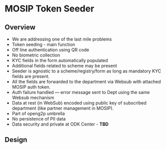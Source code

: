 # MOSIP Token Seeder



## Overview

* We are addressing one of the last mile problems
* Token seeding - main function
* Off line authentication using QR code
* No biometric collection
* KYC fields in the form automatically populated
* Additional fields related to scheme may be present
* Seeder is agnostic to a scheme/registry/form as long as mandatory KYC fields are present.
* All the fields are forwarded to the department via Websub with attached MOSIP auth token.
* Auth failure handled — error message sent to Dept using the same Websub mechanism
* Data at rest (in WebSub) encoded using public key of subscribed department (like partner management in MOSIP).
* Part of openg2p umbrella
* No persistence of PII data
* Data security and private at ODK Center - **TBD**

## Design

